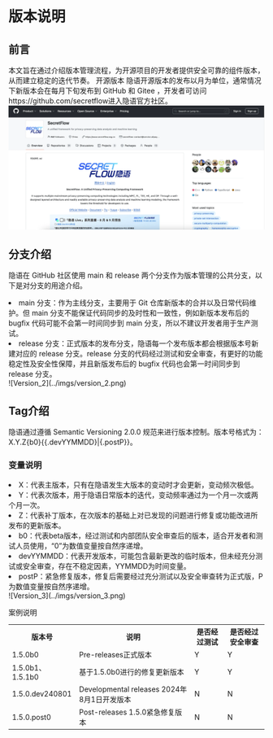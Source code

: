 # 版本说明
## 前言
本文旨在通过介绍版本管理流程，为开源项目的开发者提供安全可靠的组件版本，从而建立稳定的迭代节奏。
开源版本
隐语开源版本的发布以月为单位，通常情况下新版本会在每月下旬发布到 GitHub 和 Gitee ，开发者可访问https://github.com/secretflow进入隐语官方社区。
![Version_1](../imgs/version_1.png)
## 分支介绍
隐语在 GitHub 社区使用 main 和 release 两个分支作为版本管理的公共分支，以下是对分支的用途介绍。
  <li> main 分支：作为主线分支，主要用于 Git 仓库新版本的合并以及日常代码维护。但 main 分支不能保证代码同步的及时性和一致性，例如新版本发布后的 bugfix 代码可能不会第一时间同步到 main 分支，所以不建议开发者用于生产测试。</li>
  <li> release 分支：正式版本的发布分支，隐语每一个发布版本都会根据版本号新建对应的 release 分支。release 分支的代码经过测试和安全审查，有更好的功能稳定性及安全性保障，并且新版发布后的 bugfix 代码也会第一时间同步到 release 分支。</li>
  ![Version_2](../imgs/version_2.png)

## Tag介绍
隐语通过遵循 Semantic Versioning 2.0.0 规范来进行版本控制。版本号格式为：X.Y.Z{b0}{{.devYYMMDD}|{.postP}}。
### 变量说明
<li>X：代表主版本，只有在隐语发生大版本的变动时才会更新，变动频次极低。</li>
<li>Y：代表次版本，用于隐语日常版本的迭代，变动频率通过为一个月一次或两个月一次。</li>
<li>Z：代表补丁版本，在次版本的基础上对已发现的问题进行修复或功能改进所发布的更新版本。</li>
<li>b0：代表beta版本，经过测试和内部团队安全审查后的版本，适合开发者和测试人员使用，“0”为数值变量按自然序递增。</li>
<li>devYYMMDD：代表开发版本，可能包含最新更改的临时版本，但未经充分测试或安全审查，存在不稳定因素，YYMMDD为时间变量。</li>
<li>postP：紧急修复版本，修复后需要经过充分测试以及安全审查转为正式版，P为数值变量按自然序递增。</li>
![Version_3](../imgs/version_3.png)

案例说明
<table>
  <tr>
    <th>版本号</th>
    <th>说明</th>
    <th>是否经过测试</th>
    <th>是否经过安全审查</th>
  </tr>
  <tr>
    <td>1.5.0b0</td>
    <td>Pre-releases正式版本</td>
    <td>Y</td>
    <td>Y</td>
  </tr>
  <tr>
    <td>1.5.0b1、1.5.1b0</td>
    <td>基于1.5.0b0进行的修复更新版本</td>
    <td>Y</td>
    <td>Y</td>
  </tr>
  <tr>
    <td>1.5.0.dev240801</td>
    <td>Developmental releases 2024年8月1日开发版本</td>
    <td>N</td>
    <td>N</td>
  </tr>
  <tr>
    <td>1.5.0.post0</td>
    <td>Post-releases
1.5.0紧急修复版本</td>
    <td>N</td>
    <td>N</td>
  </tr>
</table>

